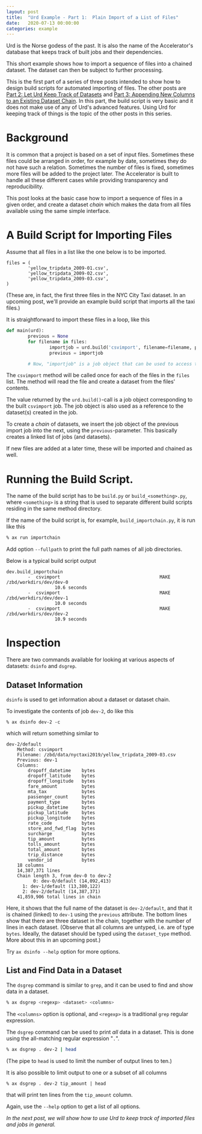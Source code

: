 ```yaml
---
layout: post
title:  "Urd Example - Part 1:  Plain Import of a List of Files"
date:   2020-07-13 00:00:00
categories: example
---
```


Urd is the Norse godess of the past.  It is also the name of the
Accelerator's database that keeps track of built jobs and their
dependencies.

This short example shows how to import a sequence of files into a
chained dataset.  The dataset can then be subject to further
processing.

This is the first part of a series of three posts intended to show how
to design build scripts for automated importing of files.  The other
posts are [Part 2: Let Urd Keep Track of Datasets](/example/2020/07/13/urd2.html) and
[Part 3: Appending New Columns to an Existing Dataset Chain](/example/2020/07/13/urd3.html).  In this
part, the build script is very basic and it does not make use of any
of Urd's advanced features.  Using Urd for keeping track of things is
the topic of the other posts in this series.



# Background

It is common that a project is based on a set of input files.
Sometimes these files could be arranged in order, for example by date,
sometimes they do not have such a relation.  Sometimes the number of
files is fixed, sometimes more files will be added to the project
later.  The Accelerator is built to handle all these different cases
while providing transparency and reproducibility.

This post looks at the basic case how to import a sequence of files in
a given order, and create a dataset _chain_ which makes the data from
all files available using the same simple interface.



# A Build Script for Importing Files

Assume that all files in a list like the one below is to be imported.

```
files = (
        'yellow_tripdata_2009-01.csv',
        'yellow_tripdata_2009-02.csv',
        'yellow_tripdata_2009-03.csv',
)
```

(These are, in fact, the first three files in the NYC City Taxi
dataset.  In an upcoming post, we'll provide an example build script
that imports all the taxi files.)


It is straightforward to import these files in a loop, like this

```python
def main(urd):
        previous = None
        for filename in files:
                importjob = urd.build('csvimport', filename=filename, previous=previous)
                previous = importjob

        # Now, "importjob" is a job object that can be used to access the whole chain of Datasets.
```

The `csvimport` method will be called once for each of the files in
the `files` list.  The method will read the file and create a dataset
from the files' contents.

The value returned by the `urd.build()`-call is a job object
corresponding to the built `csvimport` job.  The job object is also
used as a reference to the dataset(s) created in the job.

To create a _chain_ of datasets, we insert the job object of the
previous import job into the next, using the `previous`-parameter.
This basically creates a linked list of jobs (and datasets).

If new files are added at a later time, these will be imported and
chained as well.



# Running the Build Script.

The name of the build script has to be `build.py` or
`build_<something>.py`, where `<something>` is a string that is used
to separate different build scripts residing in the same method
directory.

If the name of the build script is, for example,
`build_importchain.py`, it is  run like this

```bash
% ax run importchain
```

Add option `--fullpath` to print the full path names of all job directories.

Below is a typical build script output

```
dev.build_importchain
        -  csvimport                                     MAKE  /zbd/workdirs/dev/dev-0
	              10.6 seconds
        -  csvimport                                     MAKE  /zbd/workdirs/dev/dev-1
	              10.0 seconds
        -  csvimport                                     MAKE  /zbd/workdirs/dev/dev-2
	              10.9 seconds
```


# Inspection

There are two commands available for looking at various aspects of
datasets: `dsinfo` and `dsgrep`.



## Dataset Information

`dsinfo` is used to get information about a dataset or dataset chain.

To investigate the contents of job `dev-2`, do like this

```
% ax dsinfo dev-2 -c
```

which will return something similar to

```
dev-2/default
    Method: csvimport
    Filename: /zbd/data/nyctaxi2019/yellow_tripdata_2009-03.csv
    Previous: dev-1
    Columns:
        dropoff_datetime    bytes
        dropoff_latitude    bytes
        dropoff_longitude   bytes
        fare_amount         bytes
        mta_tax             bytes
        passenger_count     bytes
        payment_type        bytes
        pickup_datetime     bytes
        pickup_latitude     bytes
        pickup_longitude    bytes
        rate_code           bytes
        store_and_fwd_flag  bytes
        surcharge           bytes
        tip_amount          bytes
        tolls_amount        bytes
        total_amount        bytes
        trip_distance       bytes
        vendor_id           bytes
    18 columns
    14,387,371 lines
    Chain length 3, from dev-0 to dev-2
          0: dev-0/default (14,092,413)
	  1: dev-1/default (13,380,122)
	  2: dev-2/default (14,387,371)
    41,859,906 total lines in chain
```

Here, it shows that the full name of the dataset is `dev-2/default`,
and that it is chained (linked) to `dev-1` using the `previous`
attribute.  The bottom lines show that there are three dataset in the
chain, together with the number of lines in each dataset.  (Observe
that all columns are untyped, i.e. are of type `bytes`.  Ideally, the
dataset should be typed using the `dataset_type` method.  More about
this in an upcoming post.)

Try `ax dsinfo --help` option for more options.



## List and Find Data in a Dataset

The `dsgrep` command is similar to `grep`, and it can be used to find
and show data in a dataset.

```bash
% ax dsgrep <regexp> <dataset> <columns>
```

The `<columns>` option is optional, and `<regexp>` is a traditional
`grep` regular expression.

The `dsgrep` command can be used to print _all_ data in a dataset.
This is done using the all-matching regular expression "`.`".

```bash
% ax dsgrep . dev-2 | head
```

(The pipe to `head` is used to limit the number of output lines to
ten.)

It is also possible to limit output to one or a subset of all columns

```
% ax dsgrep . dev-2 tip_amount | head
```

that will print ten lines from the `tip_amount` column.

Again, use the `--help` option to get a list of all options.

*In the next post, we will show how to use Urd to keep track of
imported files and jobs in general.*
